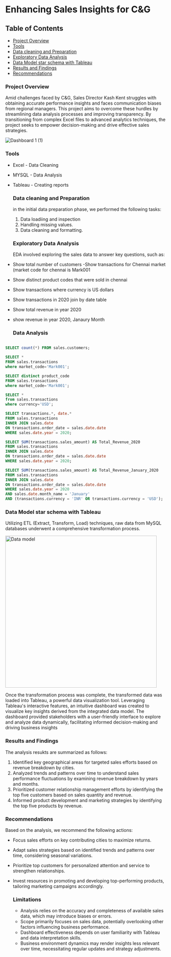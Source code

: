 # Enhancing Sales Insights for C&G

## Table of Contents
- [Project Overview](#project-overview)
- [Tools](#tools)
- [Data cleaning and Preparation](#data-cleaning-and-preparation)
- [Exploratory Data Analysis](#exploratory-data-analysis)
- [Data Model star schema with Tableau](#data-model-star-schema-with-tableau)
- [Results and Findings](#results-and-findings)
- [Recommendations](#recommendations)

### Project Overview

Amid challenges faced by C&G, Sales Director Kash Kent struggles with obtaining accurate performance insights and faces communication biases from regional managers. This project aims to overcome these hurdles by streamlining data analysis processes and improving transparency. By transitioning from complex Excel files to advanced analytics techniques, the project seeks to empower decision-making and drive effective sales strategies.

![Dashboard 1 (1)](https://github.com/j7878/Sales-Analysis/assets/58298723/2034360c-a0d6-4eff-a7a0-a35c17e57fec)


### Tools

- Excel - Data Cleaning
- MYSQL - Data Analysis
- Tableau - Creating reports


  ### Data cleaning and Preparation

  in the initial data preparation phase, we performed the following tasks:
  1. Data loadiing and inspection
  2. Handling missing values.
  3. Data cleaning and formatting.
 
  ### Exploratory Data Analysis

  EDA involved exploring the sales data to answer key questions, such as:

 - Show total number of customers
  -Show transactions for Chennai market (market code for chennai is Mark001
  - Show distinct product codes that were sold in chennai
  - Show transactions where currency is US dollars
  - Show transactions in 2020 join by date table
  - Show total revenue in year 2020
  - show revenue in year 2020, Janaury Month


    ### Data Analysis

  ```sql
  
 SELECT count(*) FROM sales.customers;

SELECT *
 FROM sales.transactions
 where market_code='Mark001';

 SELECT distinct product_code 
 FROM sales.transactions
 where market_code='Mark001';

 SELECT *
 from sales.transactions
 where currency='USD';

SELECT transactions.*, date.*
FROM sales.transactions
INNER JOIN sales.date 
ON transactions.order_date = sales.date.date
WHERE sales.date.year = 2020;

SELECT SUM(transactions.sales_amount) AS Total_Revenue_2020
FROM sales.transactions
INNER JOIN sales.date 
ON transactions.order_date = sales.date.date
WHERE sales.date.year = 2020;

SELECT SUM(transactions.sales_amount) AS Total_Revenue_January_2020
FROM sales.transactions
INNER JOIN sales.date 
ON transactions.order_date = sales.date.date
WHERE sales.date.year = 2020
AND sales.date.month_name = 'January'
AND (transactions.currency = 'INR' OR transactions.currency = 'USD');

 ```

### Data Model star schema with Tableau

Utilizing ETL (Extract, Transform, Load) techniques, raw data from MySQL databases underwent a comprehensive transformation process. 

<img width="474" alt="Data model " src="https://github.com/j7878/Sales-Analysis/assets/58298723/5587b994-db41-4d7f-90ca-2848233fb1b0">

Once the transformation process was complete, the transformed data was loaded into Tableau, a powerful data visualization tool. Leveraging Tableau's interactive features, an intuitive dashboard was created to visualize key insights derived from the integrated data model. The dashboard provided stakeholders with a user-friendly interface to explore and analyze data dynamically, facilitating informed decision-making and driving business insights

### Results and Findings

The analysis resukts are summarized as follows:
1. Identified key geographical areas for targeted sales efforts based on revenue breakdown by cities.
2. Analyzed trends and patterns over time to understand sales performance fluctuations by examining revenue breakdown by years and months.
3. Prioritized customer relationship management efforts by identifying the top five customers based on sales quantity and revenue.
4. Informed product development and marketing strategies by identifying the top five products by revenue.

### Recommendations 

Based on the analysis, we recommend the following actions: 
- Focus sales efforts on key contributing cities to maximize returns.
- Adapt sales strategies based on identified trends and patterns over time, considering seasonal variations.
- Prioritize top customers for personalized attention and service to strengthen relationships.
- Invest resources in promoting and developing top-performing products, tailoring marketing campaigns accordingly.

  ### Limitations

  - Analysis relies on the accuracy and completeness of available sales data, which may introduce biases or errors.
  - Scope primarily focuses on sales data, potentially overlooking other factors influencing business performance.
  - Dashboard effectiveness depends on user familiarity with Tableau and data interpretation skills.
  - Business environment dynamics may render insights less relevant over time, necessitating regular updates and strategy adjustments.



  
